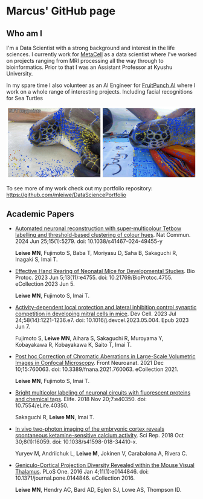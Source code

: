 # Marcus' GitHub page

## Who am I
I'm a Data Scientist with a strong background and interest in the life sciences. I currently work for [MetaCell](www.metacell.us) as a data scientist where I've worked on projects ranging from MRI processing all the way through to bioinformatics. Prior to that I was an Assistant Professor at Kyushu University.

In my spare time I also volunteer as an AI Engineer for [FruitPunch AI](https://www.fruitpunch.ai/) where I work on a whole range of interesting projects. Including facial recognitions for Sea Turtles

![SeaTurtles](image.png)

To see more of my work check out my portfolio repository: https://github.com/mleiwe/DataSciencePortfolio

## Academic Papers
* [Automated neuronal reconstruction with super-multicolour Tetbow labelling and threshold-based clustering of colour hues](https://pubmed.ncbi.nlm.nih.gov/38918382/). Nat Commun. 2024 Jun 25;15(1):5279. doi: 10.1038/s41467-024-49455-y

    **Leiwe MN**, Fujimoto S, Baba T, Moriyasu D, Saha B, Sakaguchi R, Inagaki S, Imai T.
    
    

* [Effective Hand Rearing of Neonatal Mice for Developmental Studies](https://pubmed.ncbi.nlm.nih.gov/37323632/). Bio Protoc. 2023 Jun 5;13(11):e4755. doi: 10.21769/BioProtoc.4755. eCollection 2023 Jun 5.

    **Leiwe MN**, Fujimoto S, Imai T.

* [Activity-dependent local protection and lateral inhibition control synaptic competition in developing mitral cells in mice](https://pubmed.ncbi.nlm.nih.gov/37290446/). Dev Cell. 2023 Jul 24;58(14):1221-1236.e7. doi: 10.1016/j.devcel.2023.05.004. Epub 2023 Jun 7.

    Fujimoto S, **Leiwe MN**, Aihara S, Sakaguchi R, Muroyama Y, Kobayakawa R, Kobayakawa K, Saito T, Imai T.

* [Post hoc Correction of Chromatic Aberrations in Large-Scale Volumetric Images in Confocal Microscopy](https://pubmed.ncbi.nlm.nih.gov/34955764/). Front Neuroanat. 2021 Dec 10;15:760063. doi: 10.3389/fnana.2021.760063. eCollection 2021.

    **Leiwe MN**, Fujimoto S, Imai T.

* [Bright multicolor labeling of neuronal circuits with fluorescent proteins and chemical tags](https://pubmed.ncbi.nlm.nih.gov/30454553/). Elife. 2018 Nov 20;7:e40350. doi: 10.7554/eLife.40350.
    
    Sakaguchi R, **Leiwe MN**, Imai T.
* [In vivo two-photon imaging of the embryonic cortex reveals spontaneous ketamine-sensitive calcium activity](https://pubmed.ncbi.nlm.nih.gov/30375447/). Sci Rep. 2018 Oct 30;8(1):16059. doi: 10.1038/s41598-018-34410-x.
    
    Yuryev M, Andriichuk L, **Leiwe M**, Jokinen V, Carabalona A, Rivera C.

* [Geniculo-Cortical Projection Diversity Revealed within the Mouse Visual Thalamus](https://pubmed.ncbi.nlm.nih.gov/26727264/). PLoS One. 2016 Jan 4;11(1):e0144846. doi: 10.1371/journal.pone.0144846. eCollection 2016.

    **Leiwe MN**, Hendry AC, Bard AD, Eglen SJ, Lowe AS, Thompson ID.
